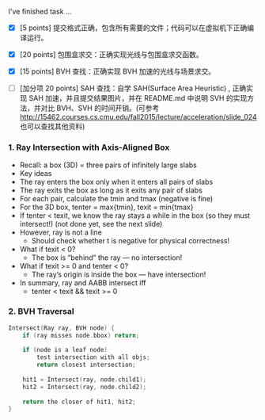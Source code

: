 
I've finished task ...

- [x] [5 points] 提交格式正确，包含所有需要的文件；代码可以在虚拟机下正确编译运行。
- [x] [20 points] 包围盒求交：正确实现光线与包围盒求交函数。
- [x] [15 points] BVH 查找：正确实现 BVH 加速的光线与场景求交。
- [ ] [加分项 20 points] SAH 查找：自学 SAH(Surface Area Heuristic) , 正确实现 SAH 加速，并且提交结果图片，并在 README.md 中说明 SVH 的实现方法，并对比 BVH、SVH 的时间开销。(可参考 http://15462.courses.cs.cmu.edu/fall2015/lecture/acceleration/slide_024 也可以查找其他资料)



### 1. Ray Intersection with Axis-Aligned Box

- Recall: a box (3D) = three pairs of infinitely large slabs
-  Key ideas
  - The ray enters the box only when it enters all pairs of slabs
  - The ray exits the box as long as it exits any pair of slabs
- For each pair, calculate the tmin and tmax (negative is fine)
- For the 3D box, tenter = max{tmin}, texit = min{tmax}
- If tenter < texit, we know the ray stays a while in the box
  (so they must intersect!) (not done yet, see the next slide)
- However, ray is not a line
  - Should check whether t is negative for physical correctness!
- What if texit < 0?
  - The box is “behind” the ray — no intersection!
- What if texit >= 0 and tenter < 0?
  - The ray’s origin is inside the box — have intersection!
- In summary, ray and AABB intersect iff
  - tenter < texit && texit >= 0

### 2. BVH Traversal

```c++
Intersect(Ray ray, BVH node) {
	if (ray misses node.bbox) return;
    
	if (node is a leaf node)
		test intersection with all objs;
		return closest intersection;
    
	hit1 = Intersect(ray, node.child1);
	hit2 = Intersect(ray, node.child2);
    
	return the closer of hit1, hit2;
}
```

